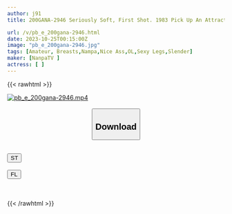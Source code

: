 ```yaml
---
author: j91
title: 200GANA-2946 Seriously Soft, First Shot. 1983 Pick Up An Attractive Office Lady With A Fair-Skinned Body And Have Intense Sex At A Hotel! Her Beautiful Butt And Beautiful Big Breasts Are Twitching As She Moans In Pleasure And Accepts The Big Cock With A Captivating Face!

url: /v/pb_e_200gana-2946.html
date: 2023-10-25T00:15:00Z
image: "pb_e_200gana-2946.jpg"
tags: [Amateur, Breasts,Nampa,Nice Ass,OL,Sexy Legs,Slender]
maker: [NanpaTV ]
actress: [ ]
---
```



{{< rawhtml >}}

<div class="video" data-videoid="4dMgWVLzZ7IKj3Q">
    <a href="javascript:;">
        <img src="https://my.j91.asia/v/pb_e_200gana-2946.jpg" width="WIDTH" height="HEIGHT" alt="pb_e_200gana-2946.mp4" loading="lazy">
    </a>
</div>

<script type="text/javascript" src="https://j91.asia/asset/on-demand-st.js"></script>

<br>
  <link rel="stylesheet" href="https://j91.asia/asset/bs5.css">
  
  <center>
  <button class="btn btn-primary" type="button" data-bs-toggle="collapse" data-bs-target=".multi-collapse" aria-expanded="false" aria-controls="multiCollapseExample1 multiCollapseExample2"><h2>Download</h2></button></center>
</p>
<div class="row">
  <div class="col">
    <div class="collapse multi-collapse" id="multiCollapseExample1">
      <div class="card card-body">
	      	      <br>
<div class="buttons">  
<a href="https://streamtape.to/v/4dMgWVLzZ7IKj3Q"><button class="btn-hover color-3"><i class="fa fa-download"></i> ST</button></a></div>
    </div>
  </div>
</div>
  <div class="col">
    <div class="collapse multi-collapse" id="multiCollapseExample2">
      <div class="card card-body">
	      <br>
<div class="buttons">
    <a href="https://filelions.online/f/fuwu5k9fgklt"><button class="btn-hover color-9"><i class="fa fa-download"></i> FL</button></a></div>
<br><br>
      </div>
    </div>
  </div>
</div>

{{< /rawhtml >}}
